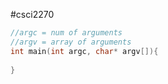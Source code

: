#csci2270 
```cpp
//argc = num of arguments 
//argv = array of arguments
int main(int argc, char* argv[]){
	
}
```
